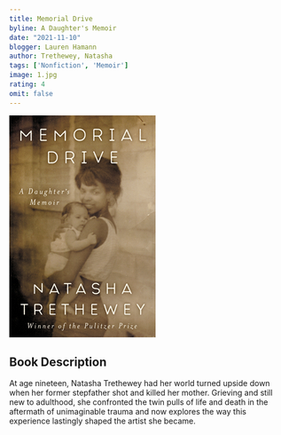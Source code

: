 ```yaml
---
title: Memorial Drive
byline: A Daughter's Memoir
date: "2021-11-10"
blogger: Lauren Hamann
author: Trethewey, Natasha
tags: ['Nonfiction', 'Memoir']
image: 1.jpg
rating: 4
omit: false
---
```


![Book Cover](1.jpg)

## Book Description

At age nineteen, Natasha Trethewey had her world turned upside down when her former stepfather shot and killed her mother. Grieving and still new to adulthood, she confronted the twin pulls of life and death in the aftermath of unimaginable trauma and now explores the way this experience lastingly shaped the artist she became.